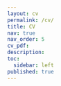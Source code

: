 ```yaml
---
layout: cv
permalink: /cv/
title: CV
nav: true
nav_order: 5
cv_pdf:
description:
toc:
  sidebar: left
published: true
---
```

